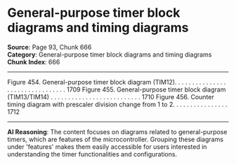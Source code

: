 # General-purpose timer block diagrams and timing diagrams

**Source**: Page 93, Chunk 666  
**Category**: General-purpose timer block diagrams and timing diagrams  
**Chunk Index**: 666

---

Figure 454. General-purpose timer block diagram (TIM12). . . . . . . . . . . . . . . . . . . . . . . . . . . . . . . . 1709
Figure 455. General-purpose timer block diagram (TIM13/TIM14) . . . . . . . . . . . . . . . . . . . . . . . . . . 1710
Figure 456. Counter timing diagram with prescaler division change from 1 to 2. . . . . . . . . . . . . . . . 1712

---

**AI Reasoning**: The content focuses on diagrams related to general-purpose timers, which are features of the microcontroller. Grouping these diagrams under 'features' makes them easily accessible for users interested in understanding the timer functionalities and configurations.
